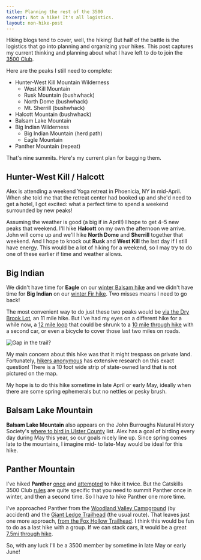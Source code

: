 ```yaml
---
title: Planning the rest of the 3500
excerpt: Not a hike! It's all logistics.
layout: non-hike-post
---
```


Hiking blogs tend to cover, well, the hiking! But half of the battle is the logistics that go into planning and organizing your hikes. This post captures my current thinking and planning about what I have left to do to join the [3500 Club].

Here are the peaks I still need to complete:

- Hunter-West Kill Mountain Wilderness
  - West Kill Mountain
  - Rusk Mountain (bushwhack)
  - North Dome (bushwhack)
  - Mt. Sherrill (bushwhack)
- Halcott Mountain (bushwhack)
- Balsam Lake Mountain
- Big Indian Wilderness
  - Big Indian Mountain (herd path)
  - Eagle Mountain
- Panther Mountain (repeat)

That's nine summits. Here's my current plan for bagging them.

## Hunter-West Kill / Halcott

Alex is attending a weekend Yoga retreat in Phoenicia, NY in mid-April. When she told me that the retreat center had booked up and she'd need to get a hotel, I got excited: what a perfect time to spend a weekend surrounded by new peaks!

Assuming the weather is good (a big if in April!) I hope to get 4–5 new peaks that weekend. I'll hike **Halcott** on my own the afternoon we arrive. John will come up and we'll hike **North Dome** and **Sherrill** together that weekend. And I hope to knock out **Rusk** and **West Kill** the last day if I still have energy. This would be a lot of hiking for a weekend, so I may try to do one of these earlier if time and weather allows.

## Big Indian

We didn't have time for **Eagle** on our [winter Balsam hike] and we didn't have time for **Big Indian** on our [winter Fir hike]. Two misses means I need to go back!

The most convenient way to do just these two peaks would be [via the Dry Brook Lot][dry-brook], an 11 mile hike. But I've had my eyes on a different hike for a while now, a [12 mile loop] that could be shrunk to a [10 mile through hike] with a second car, or even a bicycle to cover those last two miles on roads.

![Gap in the trail?]({{site.baseurl}}/assets/2023-04-01-planning/gap-burnham-hollow.png)

My main concern about this hike was that it might trespass on private land. Fortunately, [hikers anonymous] has extensive research on this exact question! There is a 10 foot wide strip of state-owned land that is not pictured on the map.

My hope is to do this hike sometime in late April or early May, ideally when there are some spring ephemerals but no nettles or pesky brush.

## Balsam Lake Mountain

**Balsam Lake Mountain** also appears on the John Burroughs Natural History Society's [where to bird in Ulster County] list. Alex has a goal of birding every day during May this year, so our goals nicely line up. Since spring comes late to the mountains, I imagine mid- to late-May would be ideal for this hike.

## Panther Mountain

I've hiked **Panther** [once] and [attempted] to hike it twice. But the Catskills 3500 Club [rules] are quite specific that you need to summit Panther once in winter, and then a second time. So I have to hike Panther one more time.

I've approached Panther from the [Woodland Valley Campground][attempted] (by accident) and the [Giant Ledge Trailhead][once] (the usual route). That leaves just one more approach, [from the Fox Hollow Trailhead]. I think this would be fun to do as a last hike with a group. If we can stack cars, it would be a great [7.5mi through hike].

So, with any luck I'll be a 3500 member by sometime in late May or early June!

[winter Balsam hike]: /catskills/2023/01/14/2023-01-14-winter-balsam.html
[winter Fir hike]: /catskills/2023/03/18/2023-03-18-fir.html
[dry-brook]: https://www.alltrails.com/explore/map/eagle-and-big-indian-via-dry-brook-7ac52e3
[12 mile loop]: https://www.alltrails.com/explore/map/eagle-big-indian-fir-loop-1437751
[10 mile through hike]: https://www.alltrails.com/explore/map/fir-big-indian-eagle-through-hike-to-oliverea-94aef38
[hikers anonymous]: https://hikersanonymous.org/burnham-hollow.html
[where to bird in Ulster County]: https://jbnhs.org/where-to-bird-in-our-area/#hotspot-hotspot-385-16
[7.5mi through hike]: https://www.alltrails.com/explore/map/panther-mountain-and-giant-ledge-from-fox-hollow-79a9887
[from the Fox Hollow Trailhead]: https://www.alltrails.com/explore/map/panther-mountain-and-giant-ledge-from-fox-hollow-ea9bf86
[once]: /catskills/2023/01/08/2023-01-08-winter-panther.html
[attempted]: /catskills/2022/04/24/2022-04-24-giant-ledge.html
[rules]: http://catskill-3500-club.org/peaks.php
[3500 club]: http://catskill-3500-club.org/
